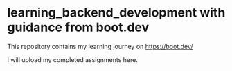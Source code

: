 # learning_backend_development with guidance from boot.dev

This repository contains my learning journey on https://boot.dev/

I will upload my completed assignments here.

